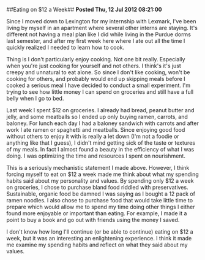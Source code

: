 ##Eating on $12 a Week##
**Posted Thu, 12 Jul 2012 08:21:00**

Since I moved down to Lexington for my internship with Lexmark, I've been living by myself in an apartment where several other interns are staying. It's different not having a meal plan like I did while living in the Purdue dorms last semester, and after my first week here where I ate out all the time I quickly realized I needed to learn how to cook.

Thing is I don't particularly enjoy cooking. Not one bit really. Especially when you're just cooking for yourself and not others. I think's it's just creepy and unnatural to eat alone. So since I don't like cooking, won't be cooking for others, and probably would end up skipping meals before I cooked a serious meal I have decided to conduct a small experiment. I'm trying to see how little money I can spend on groceries and still have a full belly when I go to bed.

Last week I spent $12 on groceries. I already had bread, peanut butter and jelly, and some meatballs so I ended up only buying ramen, carrots, and baloney. For lunch each day I had a baloney sandwich with carrots and after work I ate ramen or spaghetti and meatballs. Since enjoying good food without others to enjoy it with is really a let down (I'm not a foodie or anything like that I guess), I didn't mind getting sick of the taste or textures of my meals. In fact I almost found a beauty in the efficiency of what I was doing. I was optimizing the time and resources I spent on nourishment.

This is a seriously mechanistic statement I made above. However, I think forcing myself to eat on $12 a week made me think about what my spending habits said about my personality and values. By spending only $12 a week on groceries, I chose to purchase bland food riddled with preservatives. Sustainable, organic food be damned I was saying as I bought a 12 pack of ramen noodles. I also chose to purchase food that would take little time to prepare which would allow me to spend my time doing other things I either found more enjoyable or important than eating. For example, I made it a point to buy a book and go out with friends using the money I saved. 

I don't know how long I'll continue (or be able to continue) eating on $12 a week, but it was an interesting an enlightening experience. I think it made me examine my spending habits and reflect on what they said about my values.